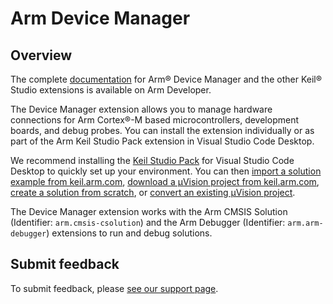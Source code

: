 # Arm Device Manager

## Overview

The complete [documentation](https://developer.arm.com/documentation/108029/latest/Extension-pack-and-extensions) for Arm® Device Manager and the other Keil® Studio extensions is available on Arm Developer.

The Device Manager extension allows you to manage hardware connections for Arm Cortex®-M based microcontrollers, development boards, and debug probes. You can install the extension individually or as part of the Arm Keil Studio Pack extension in Visual Studio Code Desktop.

We recommend installing the [Keil Studio Pack](https://marketplace.visualstudio.com/items?itemName=Arm.keil-studio-pack) for Visual Studio Code Desktop to quickly set up your environment. You can then [import a solution example from keil.arm.com](https://developer.arm.com/documentation/108029/latest/Get-started-with-an-example-project/Import-a-solution-example), [download a μVision project from keil.arm.com](https://developer.arm.com/documentation/108029/latest/Get-started-with-an-example-project/Download-a-Keil--Vision-example), [create a solution from scratch](https://developer.arm.com/documentation/108029/latest/Arm-CMSIS-Solution-extension/Create-a-solution), or [convert an existing μVision project](https://developer.arm.com/documentation/108029/latest/Arm-CMSIS-Solution-extension/Convert-a-Keil--Vision-project-to-a-solution).

The Device Manager extension works with the Arm CMSIS Solution (Identifier: `arm.cmsis-csolution`) and the Arm Debugger (Identifier: `arm.arm-debugger`) extensions to run and debug solutions.

## Submit feedback

To submit feedback, please [see our support page](https://www.keil.arm.com/support/#:~:text=Connecting%20Hardware).